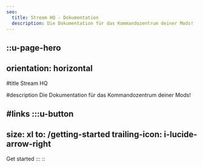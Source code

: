 ```yaml
---
seo:
  title: Stream HQ - Dokumentation
  description: Die Dokumentation für das Kommandozentrum deiner Mods!
---
```


::u-page-hero
---
orientation: horizontal
---
#title
Stream HQ

#description
Die Dokumentation für das Kommandozentrum deiner Mods!

#links
  :::u-button
  ---
  size: xl
  to: /getting-started
  trailing-icon: i-lucide-arrow-right
  ---
  Get started
  :::
::
